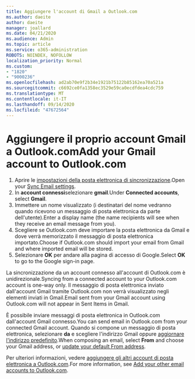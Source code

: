 ```yaml
---
title: Aggiungere l'account di Gmail a Outlook.com
ms.author: daeite
author: daeite
manager: joallard
ms.date: 04/21/2020
ms.audience: Admin
ms.topic: article
ms.service: o365-administration
ROBOTS: NOINDEX, NOFOLLOW
localization_priority: Normal
ms.custom:
- "1820"
- "9000236"
ms.openlocfilehash: ad2ab70e9f2b34e1921b75122b85162ea70a521a
ms.sourcegitcommit: c6692ce0fa1358ec3529e59ca0ecdfdea4cdc759
ms.translationtype: MT
ms.contentlocale: it-IT
ms.lasthandoff: 09/14/2020
ms.locfileid: "47672564"
---
```

# <a name="add-your-gmail-account-to-outlookcom"></a><span data-ttu-id="b1e57-102">Aggiungere il proprio account Gmail a Outlook.com</span><span class="sxs-lookup"><span data-stu-id="b1e57-102">Add your Gmail account to Outlook.com</span></span>

1. <span data-ttu-id="b1e57-103">Aprire le [impostazioni della posta elettronica di sincronizzazione](https://go.microsoft.com/fwlink/?linkid=875264).</span><span class="sxs-lookup"><span data-stu-id="b1e57-103">Open your [Sync Email settings](https://go.microsoft.com/fwlink/?linkid=875264).</span></span>
2. <span data-ttu-id="b1e57-104">In **account connessi**selezionare **gmail**.</span><span class="sxs-lookup"><span data-stu-id="b1e57-104">Under **Connected accounts**, select **Gmail**.</span></span>
3. <span data-ttu-id="b1e57-105">Immettere un nome visualizzato (i destinatari del nome vedranno quando ricevono un messaggio di posta elettronica da parte dell'utente).</span><span class="sxs-lookup"><span data-stu-id="b1e57-105">Enter a display name (the name recipients will see when they receive an email message from you).</span></span>
4. <span data-ttu-id="b1e57-106">Scegliere se Outlook.com deve importare la posta elettronica da Gmail e dove verrà memorizzato il messaggio di posta elettronica importato.</span><span class="sxs-lookup"><span data-stu-id="b1e57-106">Choose if Outlook.com should import your email from Gmail and where imported email will be stored.</span></span>
5. <span data-ttu-id="b1e57-107">Selezionare **OK** per andare alla pagina di accesso di Google.</span><span class="sxs-lookup"><span data-stu-id="b1e57-107">Select **OK** to go to the Google sign-in page.</span></span>

<span data-ttu-id="b1e57-108">La sincronizzazione da un account connesso all'account di Outlook.com è unidirezionale.</span><span class="sxs-lookup"><span data-stu-id="b1e57-108">Syncing from a connected account to your Outlook.com account is one-way only.</span></span> <span data-ttu-id="b1e57-109">Il messaggio di posta elettronica inviato dall'account Gmail tramite Outlook.com non verrà visualizzato negli elementi inviati in Gmail.</span><span class="sxs-lookup"><span data-stu-id="b1e57-109">Email sent from your Gmail account using Outlook.com will not appear in Sent Items in Gmail.</span></span>

<span data-ttu-id="b1e57-110">È possibile inviare messaggi di posta elettronica in Outlook.com dall'account Gmail connesso.</span><span class="sxs-lookup"><span data-stu-id="b1e57-110">You can send email in Outlook.com from your connected Gmail account.</span></span> <span data-ttu-id="b1e57-111">Quando si compone un messaggio di posta elettronica, selezionare **da** e scegliere l'indirizzo Gmail oppure [aggiornare l'indirizzo predefinito](https://go.microsoft.com/fwlink/?linkid=875264).</span><span class="sxs-lookup"><span data-stu-id="b1e57-111">When composing an email, select **From** and choose your Gmail address, or [update your default From address](https://go.microsoft.com/fwlink/?linkid=875264).</span></span>

<span data-ttu-id="b1e57-112">Per ulteriori informazioni, vedere [aggiungere gli altri account di posta elettronica a Outlook.com](https://support.office.com/article/c5224df4-5885-4e79-91ba-523aa743f0ba?wt.mc_id=Office_Outlook_com_Alchemy).</span><span class="sxs-lookup"><span data-stu-id="b1e57-112">For more information, see [Add your other email accounts to Outlook.com](https://support.office.com/article/c5224df4-5885-4e79-91ba-523aa743f0ba?wt.mc_id=Office_Outlook_com_Alchemy).</span></span>